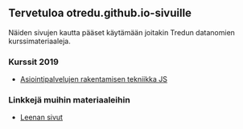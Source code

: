 
## Tervetuloa otredu.github.io-sivuille

Näiden sivujen kautta pääset käytämään joitakin Tredun datanomien kurssimateriaaleja.

### Kurssit 2019

- [Asiointipalvelujen rakentamisen tekniikka JS](./js/index.html)

### Linkkejä muihin materiaaleihin 
- [Leenan sivut](https://leeniemi.net)
